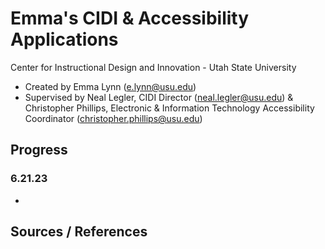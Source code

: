 # Emma's CIDI & Accessibility Applications
Center for Instructional Design and Innovation - Utah State University
* Created by Emma Lynn (e.lynn@usu.edu)
* Supervised by Neal Legler, CIDI Director (neal.legler@usu.edu) & Christopher Phillips, Electronic & Information Technology Accessibility Coordinator (christopher.phillips@usu.edu)


## Progress

### 6.21.23
* 


## Sources / References



